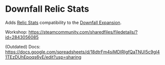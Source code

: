 # Downfall Relic Stats

Adds [Relic Stats](https://steamcommunity.com/sharedfiles/filedetails/?id=2118491069) compatibility to the [Downfall Expansion](https://steamcommunity.com/sharedfiles/filedetails/?id=1610056683).

Workshop: https://steamcommunity.com/sharedfiles/filedetails/?id=2843056085

(Outdated) Docs: https://docs.google.com/spreadsheets/d/18dtrFm4siMDIRIgfQaTNUI5c9gl41TEzDUhEpoqs6yE/edit?usp=sharing
